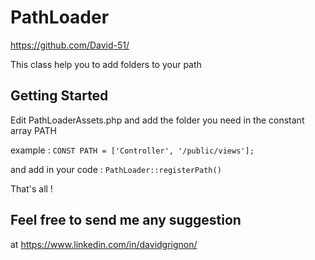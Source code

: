 # PathLoader
https://github.com/David-51/

This class help you to add folders to your path

## Getting Started

Edit PathLoaderAssets.php and add the folder you need in the constant array PATH

example : ```CONST PATH = ['Controller', '/public/views'];```

and add in your code :
```PathLoader::registerPath()```

That's all !

## Feel free to send me any suggestion
at https://www.linkedin.com/in/davidgrignon/
